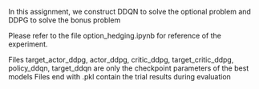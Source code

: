 In this assignment, we construct DDQN to solve the optional problem and DDPG to solve the bonus problem

Please refer to the file option_hedging.ipynb for reference of the experiment.

Files target_actor_ddpg, actor_ddpg, critic_ddpg, target_critic_ddpg, policy_ddqn, target_ddqn are only the checkpoint parameters of the best models
Files end with .pkl contain the trial results during evaluation

